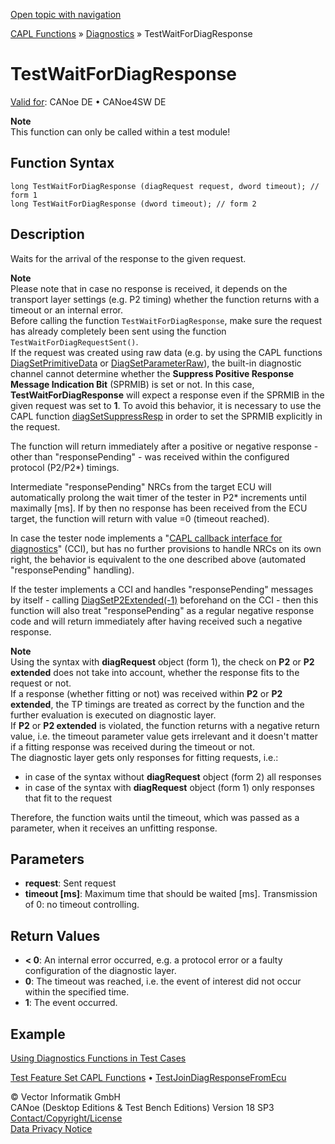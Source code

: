 [Open topic with navigation](../../../../../CANoeDEFamily.htm#Topics/CAPLFunctions/Test/Functions/CAPLfunctionTestWaitForDiagResponse.md)

[CAPL Functions](../../CAPLfunctions.md) » [Diagnostics](../../Diagnostics/CAPLfunctionsDiagnosticsOverview.md) » TestWaitForDiagResponse

# TestWaitForDiagResponse

[Valid for](../../../Shared/FeatureAvailability.md):  CANoe DE • CANoe4SW DE

**Note**  
This function can only be called within a test module!

## Function Syntax

```plaintext
long TestWaitForDiagResponse (diagRequest request, dword timeout); // form 1
long TestWaitForDiagResponse (dword timeout); // form 2
```

## Description

Waits for the arrival of the response to the given request.

**Note**  
Please note that in case no response is received, it depends on the transport layer settings (e.g. P2 timing) whether the function returns with a timeout or an internal error.  
Before calling the function `TestWaitForDiagResponse`, make sure the request has already completely been sent using the function `TestWaitForDiagRequestSent()`.  
If the request was created using raw data (e.g. by using the CAPL functions [DiagSetPrimitiveData](../../Diagnostics/Functions/CAPLfunctionDiagGetPrimitiveData.md) or [DiagSetParameterRaw](../../Diagnostics/Functions/CAPLfunctionDiagSetParameterRaw.md)), the built-in diagnostic channel cannot determine whether the **Suppress Positive Response Message Indication Bit** (SPRMIB) is set or not. In this case, **TestWaitForDiagResponse** will expect a response even if the SPRMIB in the given request was set to **1**. To avoid this behavior, it is necessary to use the CAPL function [diagSetSuppressResp](../../Diagnostics/Functions/CAPLfunctionDiagGetSuppressRespDiagSetSuppressResp.md) in order to set the SPRMIB explicitly in the request.

The function will return immediately after a positive or negative response - other than "responsePending" - was received within the configured protocol (P2/P2*) timings.

Intermediate "responsePending" NRCs from the target ECU will automatically prolong the wait timer of the tester in P2* increments until maximally <timeout> [ms]. If by then no response has been received from the ECU target, the function will return with value =0 (timeout reached).

In case the tester node implements a "[CAPL callback interface for diagnostics](../../Diagnostics/CAPLfunctionsDiagnosticsConnectionCommunicationLayer.md#CAPLCallbackInterface)" (CCI), but has no further provisions to handle NRCs on its own right, the behavior is equivalent to the one described above (automated "responsePending" handling).

If the tester implements a CCI and handles "responsePending" messages by itself - calling [DiagSetP2Extended(-1)](../../Diagnostics/Functions/CAPLfunctionDiagGetP2ExtendedDiagSetP2Extended.md) beforehand on the CCI - then this function will also treat "responsePending" as a regular negative response code and will return immediately after having received such a negative response.

**Note**  
Using the syntax with **diagRequest** object (form 1), the check on **P2** or **P2 extended** does not take into account, whether the response fits to the request or not.  
If a response (whether fitting or not) was received within **P2** or **P2 extended**, the TP timings are treated as correct by the function and the further evaluation is executed on diagnostic layer.  
If **P2** or **P2 extended** is violated, the function returns with a negative return value, i.e. the timeout parameter value gets irrelevant and it doesn't matter if a fitting response was received during the timeout or not.  
The diagnostic layer gets only responses for fitting requests, i.e.:
- in case of the syntax without **diagRequest** object (form 2) all responses
- in case of the syntax with **diagRequest** object (form 1) only responses that fit to the request

Therefore, the function waits until the timeout, which was passed as a parameter, when it receives an unfitting response.

## Parameters

- **request**: Sent request
- **timeout [ms]**: Maximum time that should be waited [ms]. Transmission of 0: no timeout controlling.

## Return Values

- **< 0**: An internal error occurred, e.g. a protocol error or a faulty configuration of the diagnostic layer.
- **0**: The timeout was reached, i.e. the event of interest did not occur within the specified time.
- **1**: The event occurred.

## Example

[Using Diagnostics Functions in Test Cases](../../Diagnostics/CAPLfunctionsDiagnosticsUsingFunctionTestCase.md)

[Test Feature Set CAPL Functions](../CAPLfunctionsTFSOverview.md) • [TestJoinDiagResponseFromEcu](CAPLfunctionTestJoinDiagResponseFromEcu.md)

© Vector Informatik GmbH  
CANoe (Desktop Editions & Test Bench Editions) Version 18 SP3  
[Contact/Copyright/License](../../../Shared/ContactCopyrightLicense.md)  
[Data Privacy Notice](https://www.vector.com/int/en/company/get-info/privacy-policy/)